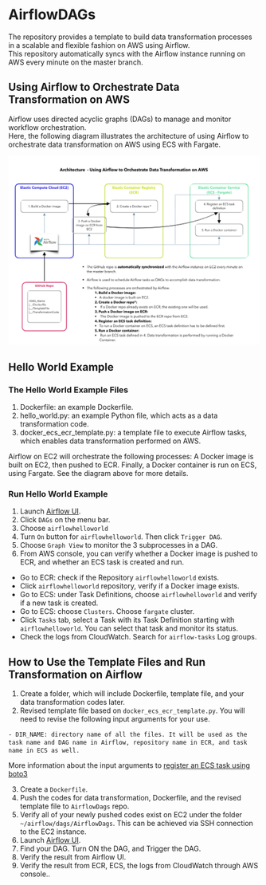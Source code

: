 # AirflowDAGs

The repository provides a template to build data transformation processes in a scalable and flexible fashion on AWS using Airflow. <br>
This repository automatically syncs with the Airflow instance running on AWS every minute on the master branch. <br> 

##  Using Airflow to Orchestrate Data Transformation on AWS

Airflow uses directed acyclic graphs (DAGs) to manage and monitor workflow orchestration. <br>
Here, the following diagram illustrates the architecture of using Airflow to orchestrate data transformation on AWS using ECS with Fargate. <br>


![System diagram for using Airflow on AWS](/image/airflow_v6.png)


## Hello World Example
### The Hello World Example Files
1. Dockerfile: an example Dockerfile.
2. hello_world.py: an example Python file, which acts as a data transformation code.
3. docker_ecs_ecr_template.py: a template file to execute Airflow tasks, which enables data transformation performed on AWS. 

Airflow on EC2 will orchestrate the following processes: A Docker image is built on EC2, then pushed to ECR. Finally, a Docker container is run on ECS, using Fargate. See the diagram above for more details. <br> 


### Run Hello World Example
1. Launch [Airflow UI](https://fst-apc-airflow.agro.services/admin/).
1. Click ```DAGs``` on the menu bar.
1. Choose ``` airflowhelloworld ```
1. Turn ```On``` button for ``` airflowhelloworld ```. Then click ```Trigger DAG```.
1. Choose ```Graph View``` to monitor the 3 subprocesses in a DAG.
1. From AWS console, you can verify whether a Docker image is pushed to ECR, and whether an ECS task is created and run.

* Go to ECR: check if the Repository ``` airflowhelloworld ``` exists.
* Click ``` airflowhelloworld ``` repository, verify if a Docker image exists.
* Go to ECS: under Task Definitions, choose ```airflowhelloworld``` and verify if a new task is created.
* Go to ECS: choose ```Clusters```. Choose ```fargate``` cluster.
* Click ```Tasks``` tab, select a Task with its Task Definition starting with ```airflowhelloworld```. You can select that task and monitor its status.
* Check the logs from CloudWatch. Search for ``` airflow-tasks ``` Log groups.

## How to Use the Template Files and Run Transformation on Airflow

1. Create a folder, which will include Dockerfile, template file, and your data transformation codes later.
2. Revised template file based on  ```docker_ecs_ecr_template.py```. You will need to revise the following input arguments for your use. 

``` 
- DIR_NAME: directory name of all the files. It will be used as the task name and DAG name in Airflow, repository name in ECR, and task name in ECS as well.
```

More information about the input arguments to 
[register an ECS task using boto3](https://boto3.amazonaws.com/v1/documentation/api/latest/reference/services/ecs.html#ECS.Client.register_task_definition)

3. Create a ```Dockerfile```.
4. Push the codes for data transformation, Dockerfile, and the revised template file to ```AirflowDags``` repo. 
5. Verify all of your newly pushed codes exist on EC2 under the folder ``` ~/airflow/dags/AirflowDags ```. This can be achieved via SSH connection to the EC2 instance.
6. Launch [Airflow UI](https://fst-apc-airflow.agro.services/admin/).
7. Find your DAG. Turn ON the DAG, and Trigger the DAG.
8. Verify the result from Airflow UI.
9. Verify the result from ECR, ECS, the logs from CloudWatch through AWS console..
